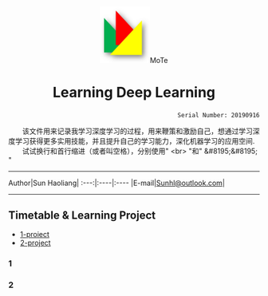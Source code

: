 <div align="center">
<img src="https://github.com/Sun365/Try-20190916/blob/master/logo.jpg" width="100" alt="LOGO"/>MoTe



# Learning Deep Learning

</div>

<div align="right">
  
`Serial Number: 20190916`

</div>

&#8195;&#8195;该文件用来记录我学习深度学习的过程，用来鞭策和激励自己，想通过学习深度学习获得更多实用技能，并且提升自己的学习能力，深化机器学习的应用空间.<br>&#8195;&#8195;试试换行和首行缩进（或者叫空格），分别使用\" \<br> \"和\" \&#8195;\&#8195; \"

***

  
Author|Sun Haoliang|
:---:|:----|:----
|E-mail|Sunhl@outlook.com|

***


## Timetable & Learning Project
* [1-proiect](#1)
* [2-project](#2)

### 1




### 2

